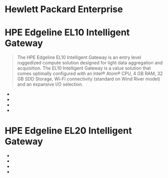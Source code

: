 # Hewlett Packard Enterprise

# HPE Edgeline EL10 Intelligent Gateway

> The HPE Edgeline EL10 Intelligent Gateway is an entry level ruggedized compute solution designed for light data aggregation and acquisition. The EL10 Intelligent Gateway is a value solution that comes optimally configured with an lntel® Atom® CPU, 4 GB RAM, 32 GB SDD Storage, Wi-Fi connectivity (standard on Wind River model) and an expansive I/O selection.

- []()
- []()
- []()
- []()

# HPE Edgeline EL20 Intelligent Gateway

- []()
- []()
- []()
- []()